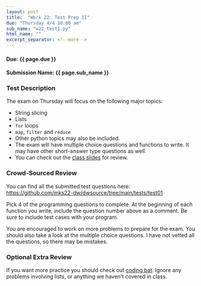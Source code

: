 ```yaml
---
layout: post
title:  "Work 22: Test Prep II"
due: "Thursday 4/4 10:00 am"
sub_name: "w22_test1.py"
html_name: ""
excerpt_separator: <!--more-->
---
```


#### Due: {{ page.due }}
#### Submission Name: {{ page.sub_name }}

### Test Description
The exam on Thursday will focus on the following major topics:
- String slicing
- Lists
- `for` loops
- `map`, `filter` and `reduce`
- Other python topics may also be included.
- The exam will have multiple choice questions and functions to write. It may have other short-answer type questions as well.
- You can check out the [class slides](https://www.stuycs.org/dwlessons/fcs/selector.html) for review.

### Crowd-Sourced Review
You can find all the submitted test questions here: <https://github.com/mks22-dw/dwsource/tree/main/tests/test01>

Pick 4 of the programming questions to complete. At the beginning of each function you write, include the question number above as a comment. Be sure to include test cases with your program.

You are encouraged to work on more problems to prepare for the exam. You should also take a look at the multiple choice questions. I have not vetted all the questions, so there may be mistakes.

### Optional Extra Review
If you want more practice you should check out [coding bat](https://codingbat.com/python). Ignore any problems involving lists, or anything we haven't covered in class.
